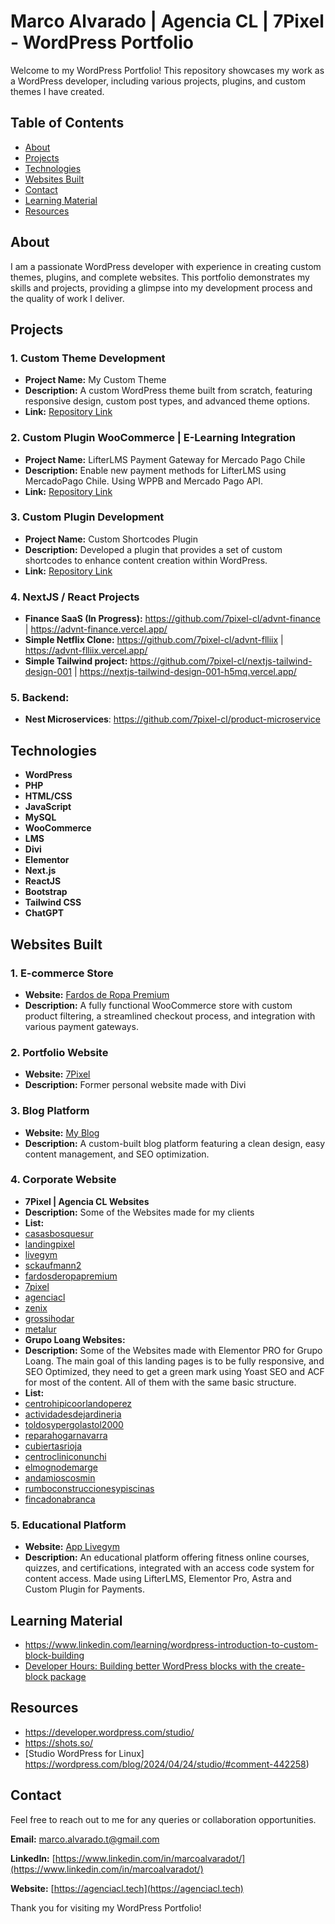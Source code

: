 # Marco Alvarado | Agencia CL | 7Pixel - WordPress Portfolio

Welcome to my WordPress Portfolio! This repository showcases my work as a WordPress developer, including various projects, plugins, and custom themes I have created.

## Table of Contents

- [About](#about)
- [Projects](#projects)
- [Technologies](#technologies)
- [Websites Built](#websites-built)
- [Contact](#contact)
- [Learning Material](#learning-material)
- [Resources](#resources)

## About

I am a passionate WordPress developer with experience in creating custom themes, plugins, and complete websites. This portfolio demonstrates my skills and projects, providing a glimpse into my development process and the quality of work I deliver.

## Projects

### 1. Custom Theme Development
- **Project Name:** My Custom Theme
- **Description:** A custom WordPress theme built from scratch, featuring responsive design, custom post types, and advanced theme options.
- **Link:** [Repository Link](https://github.com/7pixel-cl/payment-checkout-mercadopago-for-lifterlms-acl)

### 2. Custom Plugin WooCommerce | E-Learning Integration
- **Project Name:** LifterLMS Payment Gateway for Mercado Pago Chile
- **Description:** Enable new payment methods for LifterLMS using MercadoPago Chile. Using WPPB and Mercado Pago API.
- **Link:** [Repository Link](https://github.com/7pixel-cl/payment-checkout-mercadopago-for-lifterlms-acl)

### 3. Custom Plugin Development
- **Project Name:** Custom Shortcodes Plugin
- **Description:** Developed a plugin that provides a set of custom shortcodes to enhance content creation within WordPress.
- **Link:** [Repository Link](#)
### 4. NextJS / React Projects
- **Finance SaaS (In Progress):** https://github.com/7pixel-cl/advnt-finance | https://advnt-finance.vercel.app/
- **Simple Netflix Clone:** https://github.com/7pixel-cl/advnt-flliix | https://advnt-flliix.vercel.app/
- **Simple Tailwind project:** https://github.com/7pixel-cl/nextjs-tailwind-design-001 | https://nextjs-tailwind-design-001-h5mq.vercel.app/

### 5. Backend:
- **Nest Microservices**: https://github.com/7pixel-cl/product-microservice
## Technologies

- **WordPress**
- **PHP**
- **HTML/CSS**
- **JavaScript**
- **MySQL**
- **WooCommerce**
- **LMS**
- **Divi**
- **Elementor**
- **Next.js**
- **ReactJS**
- **Bootstrap**
- **Tailwind CSS**
- **ChatGPT**


## Websites Built

### 1. E-commerce Store
- **Website:** [Fardos de Ropa Premium]((https://fardosderopapremium.com/))
- **Description:** A fully functional WooCommerce store with custom product filtering, a streamlined checkout process, and integration with various payment gateways.

### 2. Portfolio Website
- **Website:** [7Pixel](https://7pixel.cl)
- **Description:** Former personal website made with Divi

### 3. Blog Platform
- **Website:** [My Blog](#)
- **Description:** A custom-built blog platform featuring a clean design, easy content management, and SEO optimization.

### 4. Corporate Website
- **7Pixel | Agencia CL Websites**
- **Description:** Some of the Websites made for my clients
- **List:**
- [casasbosquesur](https://casasbosquesur.cl/)
- [landingpixel](https://landingpixel.cl/)
- [livegym](https://livegym.cl/)
- [sckaufmann2](https://sckaufmann2.cl/)
- [fardosderopapremium](https://fardosderopapremium.com/)
- [7pixel](https://7pixel.cl)
- [agenciacl](https://agenciacl.tech)
- [zenix](https://zenix.cl/)
- [grossihodar](https://grossihodar.cl/)
- [metalur](https://www.metalur.cl/)
- **Grupo Loang Websites:**
- **Description:** Some of the Websites made with Elementor PRO for Grupo Loang. The main goal of this landing pages is to be fully responsive, and SEO Optimized, they need to get a green mark using Yoast SEO and ACF for most of the content. All of them with the same basic structure.
- **List:**
- [centrohipicoorlandoperez](https://cys-centrohipicoorlandoperez.com/)
- [actividadesdejardineria](https://cys-actividadesdejardineria.com/)
- [toldosypergolastol2000](https://cys-toldosypergolastol2000.com/)
- [reparahogarnavarra](https://cys-reparahogarnavarra.com/)
- [cubiertasrioja](https://cys-cubiertasrioja.com/)
- [centrocliniconunchi](https://cys-centrocliniconunchi.com/)
- [elmognodemarge](https://cys-elmognodemarge.com/)
- [andamioscosmin](https://cys-andamioscosmin.com/)
- [rumboconstruccionesypiscinas](https://cys-rumboconstruccionesypiscinas.com/)
- [fincadonabranca](https://cys-fincadonabranca.com/)

### 5. Educational Platform
- **Website:** [App Livegym](https://app.livegym.cl)
- **Description:** An educational platform offering fitness online courses, quizzes, and certifications, integrated with an access code system for content access. Made using LifterLMS, Elementor Pro, Astra and Custom Plugin for Payments.

## Learning Material ##
- https://www.linkedin.com/learning/wordpress-introduction-to-custom-block-building
- [Developer Hours: Building better WordPress blocks with the create-block package](https://youtu.be/TtmdYbHKDL0)

## Resources ##
- https://developer.wordpress.com/studio/
- https://shots.so/
- [Studio WordPress for Linux] https://wordpress.com/blog/2024/04/24/studio/#comment-442258)
## Contact

Feel free to reach out to me for any queries or collaboration opportunities.

**Email:** [marco.alvarado.t@gmail.com](mailto:marco.alvarado.t@gmail.com)

**LinkedIn:** [https://www.linkedin.com/in/marcoalvaradot/](https://www.linkedin.com/in/marcoalvaradot/)

**Website:** [https://agenciacl.tech](https://agenciacl.tech)

Thank you for visiting my WordPress Portfolio!
